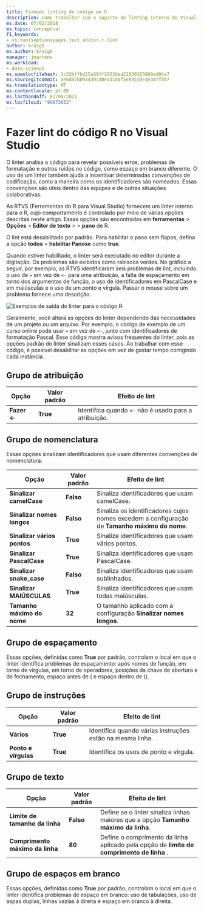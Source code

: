 ```yaml
---
title: Fazendo linting de código em R
description: Como trabalhar com o suporte de linting interno do Visual Studio para R, incluindo opções do linter.
ms.date: 07/02/2018
ms.topic: conceptual
f1_keywords:
- vs.toolsoptionspages.text_editor.r.lint
author: kraigb
ms.author: kraigb
manager: jmartens
ms.workload:
- data-science
ms.openlocfilehash: 1c32bffbd25a39ff2053dea22930365860ed04a7
ms.sourcegitcommit: ae6d47b09a439cd0e13180f5e89510e3e347fd47
ms.translationtype: MT
ms.contentlocale: pt-BR
ms.lasthandoff: 02/08/2021
ms.locfileid: "99873652"
---
```

# <a name="lint-r-code-in-visual-studio"></a>Fazer lint do código R no Visual Studio

O linter analisa o código para revelar possíveis erros, problemas de formatação e outros ruídos no código, como espaço em branco diferente. O uso de um linter também ajuda a incentivar determinadas convenções de codificação, como a maneira como os identificadores são nomeados. Essas convenções são úteis dentro das equipes e de outras situações colaborativas.

As RTVS (Ferramentas do R para Visual Studio) fornecem um linter interno para o R, cujo comportamento é controlado por meio de várias opções descritas neste artigo. Essas opções são encontradas em **ferramentas**  >  **Opções**  >  **Editor de texto**  >    >  **pano** de R.

O lint está desabilitado por padrão. Para habilitar o pano sem fiapos, defina a opção **todos**  >  **habilitar Panose** como **true**.

Quando estiver habilitado, o linter será executado no editor durante a digitação. Os problemas são exibidos como rabiscos verdes. No gráfico a seguir, por exemplo, as RTVS identificaram seis problemas de lint, incluindo o uso de `=` em vez de `<-` para uma atribuição, a falta de espaçamento em torno dos argumentos de função, o uso de identificadores em PascalCase e em maiúsculas e o uso de um ponto e vírgula. Passar o mouse sobre um problema fornece uma descrição.

![Exemplos de saída do linter para o código R](media/linting-01.png)

Geralmente, você altera as opções do linter dependendo das necessidades de um projeto ou um arquivo. Por exemplo, o código de exemplo de um curso online pode usar `=` em vez de `<-`, junto com identificadores de formatação Pascal. Esse código mostra avisos frequentes do linter, pois as opções padrão do linter sinalizam esses casos. Ao trabalhar com esse código, é possível desabilitar as opções em vez de gastar tempo corrigindo cada instância.

## <a name="assignment-group"></a>Grupo de atribuição

| Opção | Valor padrão | Efeito de lint |
| --- | --- | --- |
| **Fazer \<-** | **True** | Identifica quando `<-` não é usado para a atribuição. |

## <a name="naming-group"></a>Grupo de nomenclatura

Essas opções sinalizam identificadores que usam diferentes convenções de nomenclatura:

| Opção | Valor padrão | Efeito de lint |
| --- | --- | --- |
| **Sinalizar camelCase** | **Falso** | Sinaliza identificadores que usam camelCase. |
| **Sinalizar nomes longos** | **Falso** | Sinaliza os identificadores cujos nomes excedem a configuração de **Tamanho máximo do nome**. |
| **Sinalizar vários pontos** | **True** | Sinaliza identificadores que usam vários pontos. |
| **Sinalizar PascalCase** | **True** | Sinaliza identificadores que usam PascalCase. |
| **Sinalizar snake_case** | **Falso** | Sinaliza identificadores que usam sublinhados. |
| **Sinalizar MAIÚSCULAS** | **True** | Sinaliza identificadores que usam todas maiúsculas. |
| **Tamanho máximo do nome** | **32** | O tamanho aplicado com a configuração **Sinalizar nomes longos**. |

## <a name="spacing-group"></a>Grupo de espaçamento

Essas opções, definidas como **True** por padrão, controlam o local em que o linter identifica problemas de espaçamento: após nomes de função, em torno de vírgulas, em torno de operadores, posições da chave de abertura e de fechamento, espaço antes de ( e espaço dentro de ().

## <a name="statements-group"></a>Grupo de instruções

| Opção | Valor padrão | Efeito de lint |
| --- | --- | --- |
| **Vários** | **True** | Identifica quando várias instruções estão na mesma linha. |
| **Ponto e vírgulas** | **True** | Identifica os usos de ponto e vírgula. |

## <a name="text-group"></a>Grupo de texto

| Opção | Valor padrão | Efeito de lint |
| --- | --- | --- |
| **Limite de tamanho da linha** | **Falso** | Define se o linter sinaliza linhas maiores que a opção **Tamanho máximo da linha**. |
| **Comprimento máximo da linha** | **80** | Define o comprimento da linha aplicado pela opção de **limite de comprimento de linha** . |

## <a name="whitespace-group"></a>Grupo de espaços em branco

Essas opções, definidas como **True** por padrão, controlam o local em que o linter identifica problemas de espaço em branco: uso de tabulações, uso de aspas duplas, linhas vazias à direita e espaço em branco à direita.